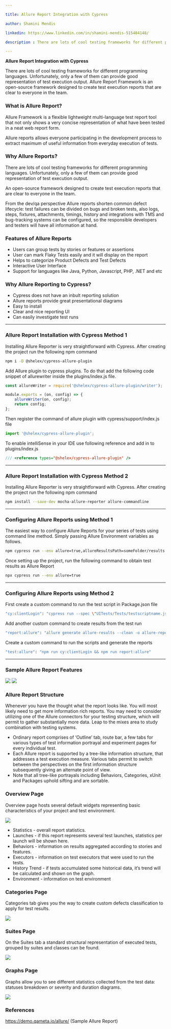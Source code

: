 ```yaml
---

title: Allure Report Integration with Cypress

author: Shamini Mendis

linkedin: https://www.linkedin.com/in/shamini-mendis-515484148/

description : There are lots of cool testing frameworks for different programming languages. Unfortunately, only a few of them can provide good representation of test execution output. An open-source framework designed to create test execution reports that are clear to everyone in the team.

---
```


**Allure Report Integration with Cypress**

There are lots of cool testing frameworks for different programming languages. Unfortunately, only a few of them can provide good representation of test execution output. Allure Report Framework is an open-source framework designed to create test execution reports that are clear to everyone in the team.

### **What is Allure Report?**

Allure Framework is a flexible lightweight multi-language test report tool that not only shows a very concise representation of what have been tested in a neat web report form.

Allure reports allows everyone participating in the development process to extract maximum of useful information from everyday execution of tests.

### **Why Allure Reports?**

There are lots of cool testing frameworks for different programming languages. Unfortunately, only a few of them can provide good representation of test execution output.

An open-source framework designed to create test execution reports that are clear to everyone in the team.

From the dev/qa perspective Allure reports shorten common defect lifecycle: test failures can be divided on bugs and broken tests, also logs, steps, fixtures, attachments, timings, history and integrations with TMS and bug-tracking systems can be configured, so the responsible developers and testers will have all information at hand.

### **Features of Allure Reports**

-	Users can group tests by stories or features or assertions
-	User can mark Flaky Tests easily and it will display on the report
-	Helps to categorize Product Defects and Test Defects
-	Interactive User Interface
-	Support for languages like Java, Python, Javascript, PHP, .NET and etc

### **Why Allure Reporting to Cypress?**

-	Cypress does not have an inbult reporting solution
-	Allure reports provide great presentational diagrams
-	Easy to install
-	Clear and nice reporting UI
-	Can easily investigate test runs

---

### **Allure Report Installation with Cypress Method 1**

Installing Allure Reporter is very straightforward with Cypress. After creating the project run the following npm command

```bash
npm i -D @shelex/cypress-allure-plugin
```

Add Allure plugin to cypress plugins. To do that add the following code snippet of allurewriter inside the plugins/index.js file.

```js
const allureWriter = require('@shelex/cypress-allure-plugin/writer');

module.exports = (on, config) => {
    allureWriter(on, config);
    return config;
};
```

Then register the command of allure plugin with cypress/support/index.js file

```js
import '@shelex/cypress-allure-plugin';
```

To enable intelliSense in your IDE use following reference and add in to plugins/index.js

```js
/// <reference types="@shelex/cypress-allure-plugin" />
```

---

### **Allure Report Installation with Cypress Method 2**

Installing Allure Reporter is very straightforward with Cypress. After creating the project run the following npm command

```bash
npm install --save-dev mocha-allure-reporter allure-commandline
```

---

### **Configuring Allure Reports using Method 1**

The easiest way to configure Allure Reports for your series of tests using command line method. Simply passing Allure Environment variables as follows.

```bash
npm cypress run --env allure=true,allureResultsPath=someFolder/results
```

Once setting up the project, run the following command to obtain test results as Allure Report

```bash
npx cypress run --env allure=true
```

---

### **Configuring Allure Reports using Method 2**

First create a custom command to run the test script in Package.json file

```bash
"cy:clientLogin": "cypress run --spec \"UITests/Tests/testscriptname.js\" --reporter mocha-allure-reporter",
```

Add another custom command to create results from the test run

```bash
"report:allure": "allure generate allure-results --clean -o allure-report && allure open  allure-report",
```

Create a custom command to run the scripts and generate the reports 

```bash
"test:allure": "npm run cy:clientLogin && npm run report:allure"
```

---

### **Sample Allure Report Features**

<img src="/img/sm_1_2021_02_25.png"/>

<img src="/img/sm_2_2021_02_25.png"/>


### **Allure Report Structure**

Whenever you have the thought what the report looks like. You will most likely need to get more information rich reports. You may need to consider utilizing one of the Allure connectors for your testing structure, which will permit to gather substantially more data. Leap to the mixes area to study combination with testing systems.

- Ordinary report comprises of ‘Outline’ tab, route bar, a few tabs for various types of test information portrayal and experiment pages for every individual test.
- Each Allure report is supported by a tree-like information structure, that addresses a test execution measure. Various tabs permit to switch between the perspectives on the first information structure subsequently giving an alternate point of view.
- Note that all tree-like portrayals including Behaviors, Categories, xUnit and Packages uphold sifting and are sortable.

### **Overview Page**

Overview page hosts several default widgets representing basic characteristics of your project and test environment.

<img src="/img/sm_3_2021_02_25.png"/>

- Statistics - overall report statistics.
- Launches - if this report represents several test launches, statistics per launch will be shown here.
- Behaviors - information on results aggregated according to stories and features.
- Executors - information on test executors that were used to run the tests.
- History Trend - if tests accumulated some historical data, it’s trend will be calculated and shown on the graph.
- Environment - information on test environment

### **Categories Page**

Categories tab gives you the way to create custom defects classification to apply for test results.

<img src="/img/sm_4_2021_02_25.png"/>

### **Suites Page**

On the Suites tab a standard structural representation of executed tests, grouped by suites and classes can be found.

<img src="/img/sm_5_2021_02_25.png"/>

### **Graphs Page**

Graphs allow you to see different statistics collected from the test data: statuses breakdown or severity and duration diagrams.

<img src="/img/sm_6_2021_02_25.png"/>

### **References**

https://demo.qameta.io/allure/ (Sample Allure Report)
